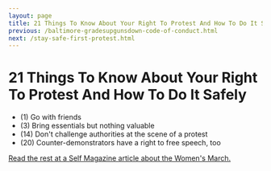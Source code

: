 ```yaml
---
layout: page
title: 21 Things To Know About Your Right To Protest And How To Do It Safely
previous: /baltimore-gradesupgunsdown-code-of-conduct.html
next: /stay-safe-first-protest.html
---
```


21 Things To Know About Your Right To Protest And How To Do It Safely
=================

* (1) Go with friends
* (3) Bring essentials but nothing valuable
* (14) Don't challenge authorities at the scene of a protest
* (20) Counter-demonstrators have a right to free speech, too

[Read the rest at a Self Magazine article about the Women's March.](https://www.self.com/story/your-right-to-protest-and-how-to-do-it-safely)
